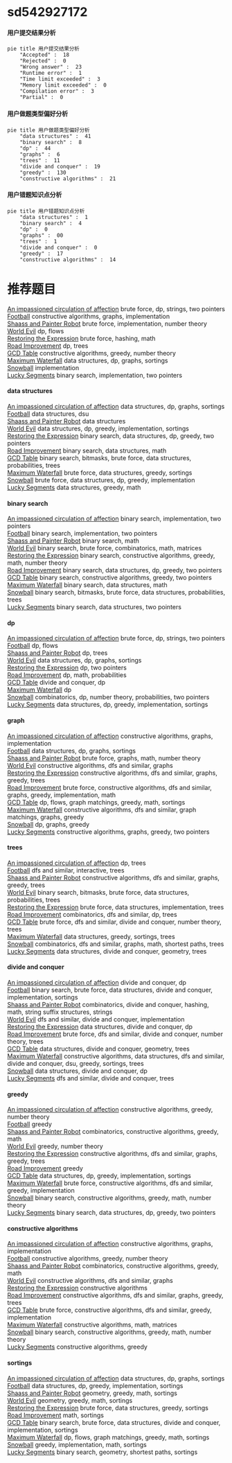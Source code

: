 # sd542927172
<!-- tabs:start -->
#### **用户提交结果分析**

```mermaid
pie title 用户提交结果分析
    "Accepted" :  18
    "Rejected" :  0
    "Wrong answer" :  23
    "Runtime error" :  1
    "Time limit exceeded" :  3
    "Memory limit exceeded" :  0
    "Compilation error" :  3
    "Partial" :  0
```
#### **用户做题类型偏好分析**

```mermaid
pie title 用户做题类型偏好分析
    "data structures" :  41
    "binary search" :  8
    "dp" :  44
    "graphs" :  6
    "trees" :  11
    "divide and conquer" :  19
    "greedy" :  130
    "constructive algorithms" :  21
```
#### **用户错题知识点分析**

```mermaid
pie title 用户错题知识点分析
    "data structures" :  1
    "binary search" :  4
    "dp" :  0
    "graphs" :  00
    "trees" :  1
    "divide and conquer" :  0
    "greedy" :  17
    "constructive algorithms" :  14
```
<!-- tabs:end -->
# 推荐题目
[An impassioned circulation of affection](http://codeforces.com/problemset/problem/814/C)		brute force,
                        dp,
                        strings,
                        two pointers		  
[Football](http://codeforces.com/problemset/problem/417/C)		constructive algorithms,
                        graphs,
                        implementation		  
[Shaass and Painter Robot](http://codeforces.com/problemset/problem/294/D)		brute force,
                        implementation,
                        number theory		  
[World Evil](http://codeforces.com/problemset/problem/62/E)		dp,
                        flows		  
[Restoring the Expression](http://codeforces.com/problemset/problem/898/F)		brute force,
                        hashing,
                        math		  
[Road Improvement](http://codeforces.com/problemset/problem/543/D)		dp,
                        trees		  
[GCD Table](http://codeforces.com/problemset/problem/582/A)		constructive algorithms,
                        greedy,
                        number theory		  
[Maximum Waterfall](http://codeforces.com/problemset/problem/269/D)		data structures,
                        dp,
                        graphs,
                        sortings		  
[Snowball](http://codeforces.com/problemset/problem/1099/A)		implementation		  
[Lucky Segments](http://codeforces.com/problemset/problem/121/D)		binary search,
                        implementation,
                        two pointers		  
<!-- tabs:start -->
#### **data structures**
[An impassioned circulation of affection](http://codeforces.com/problemset/problem/269/D)		data structures,
                        dp,
                        graphs,
                        sortings		  
[Football](http://codeforces.com/problemset/problem/1044/D)		data structures,
                        dsu		  
[Shaass and Painter Robot](http://codeforces.com/problemset/problem/1209/G2)		data structures		  
[World Evil](https://codeforces.com/contest/528/problem/B)		data structures,
                        dp,
                        greedy,
                        implementation,
                        sortings		  
[Restoring the Expression](http://codeforces.com/problemset/problem/1492/C)		binary search,
                        data structures,
                        dp,
                        greedy,
                        two pointers		  
[Road Improvement](http://codeforces.com/problemset/problem/1490/G)		binary search,
                        data structures,
                        math		  
[GCD Table](http://codeforces.com/problemset/problem/1479/D)		binary search,
                        bitmasks,
                        brute force,
                        data structures,
                        probabilities,
                        trees		  
[Maximum Waterfall](http://codeforces.com/problemset/problem/1497/A)		brute force,
                        data structures,
                        greedy,
                        sortings		  
[Snowball](http://codeforces.com/problemset/problem/1491/C)		brute force,
                        data structures,
                        dp,
                        greedy,
                        implementation		  
[Lucky Segments](http://codeforces.com/problemset/problem/1492/B)		data structures,
                        greedy,
                        math		  
#### **binary search**
[An impassioned circulation of affection](http://codeforces.com/problemset/problem/121/D)		binary search,
                        implementation,
                        two pointers		  
[Football](http://codeforces.com/problemset/problem/1060/C)		binary search,
                        implementation,
                        two pointers		  
[Shaass and Painter Robot](http://codeforces.com/problemset/problem/483/B)		binary search,
                        math		  
[World Evil](http://codeforces.com/problemset/problem/837/F)		binary search,
                        brute force,
                        combinatorics,
                        math,
                        matrices		  
[Restoring the Expression](http://codeforces.com/problemset/problem/1474/B)		binary search,
                        constructive algorithms,
                        greedy,
                        math,
                        number theory		  
[Road Improvement](http://codeforces.com/problemset/problem/1492/C)		binary search,
                        data structures,
                        dp,
                        greedy,
                        two pointers		  
[GCD Table](http://codeforces.com/problemset/problem/1463/D)		binary search,
                        constructive algorithms,
                        greedy,
                        two pointers		  
[Maximum Waterfall](http://codeforces.com/problemset/problem/1490/G)		binary search,
                        data structures,
                        math		  
[Snowball](http://codeforces.com/problemset/problem/1479/D)		binary search,
                        bitmasks,
                        brute force,
                        data structures,
                        probabilities,
                        trees		  
[Lucky Segments](http://codeforces.com/problemset/problem/1436/E)		binary search,
                        data structures,
                        two pointers		  
#### **dp**
[An impassioned circulation of affection](http://codeforces.com/problemset/problem/814/C)		brute force,
                        dp,
                        strings,
                        two pointers		  
[Football](http://codeforces.com/problemset/problem/62/E)		dp,
                        flows		  
[Shaass and Painter Robot](http://codeforces.com/problemset/problem/543/D)		dp,
                        trees		  
[World Evil](http://codeforces.com/problemset/problem/269/D)		data structures,
                        dp,
                        graphs,
                        sortings		  
[Restoring the Expression](http://codeforces.com/problemset/problem/264/D)		dp,
                        two pointers		  
[Road Improvement](http://codeforces.com/problemset/problem/261/B)		dp,
                        math,
                        probabilities		  
[GCD Table](http://codeforces.com/problemset/problem/500/F)		divide and conquer,
                        dp		  
[Maximum Waterfall](http://codeforces.com/problemset/problem/273/D)		dp		  
[Snowball](http://codeforces.com/problemset/problem/1194/F)		combinatorics,
                        dp,
                        number theory,
                        probabilities,
                        two pointers		  
[Lucky Segments](https://codeforces.com/contest/528/problem/B)		data structures,
                        dp,
                        greedy,
                        implementation,
                        sortings		  
#### **graph**
[An impassioned circulation of affection](http://codeforces.com/problemset/problem/417/C)		constructive algorithms,
                        graphs,
                        implementation		  
[Football](http://codeforces.com/problemset/problem/269/D)		data structures,
                        dp,
                        graphs,
                        sortings		  
[Shaass and Painter Robot](http://codeforces.com/problemset/problem/303/C)		brute force,
                        graphs,
                        math,
                        number theory		  
[World Evil](https://codeforces.com/contest/742/problem/E)		constructive algorithms,
                        dfs and similar,
                        graphs		  
[Restoring the Expression](http://codeforces.com/problemset/problem/1391/E)		constructive algorithms,
                        dfs and similar,
                        graphs,
                        greedy,
                        trees		  
[Road Improvement](http://codeforces.com/problemset/problem/1487/C)		brute force,
                        constructive algorithms,
                        dfs and similar,
                        graphs,
                        greedy,
                        implementation,
                        math		  
[GCD Table](http://codeforces.com/problemset/problem/1437/C)		dp,
                        flows,
                        graph matchings,
                        greedy,
                        math,
                        sortings		  
[Maximum Waterfall](http://codeforces.com/problemset/problem/1470/D)		constructive algorithms,
                        dfs and similar,
                        graph matchings,
                        graphs,
                        greedy		  
[Snowball](http://codeforces.com/problemset/problem/1476/C)		dp,
                        graphs,
                        greedy		  
[Lucky Segments](http://codeforces.com/problemset/problem/1304/D)		constructive algorithms,
                        graphs,
                        greedy,
                        two pointers		  
#### **trees**
[An impassioned circulation of affection](http://codeforces.com/problemset/problem/543/D)		dp,
                        trees		  
[Football](https://codeforces.com/contest/1074/problem/B)		dfs and similar,
                        interactive,
                        trees		  
[Shaass and Painter Robot](http://codeforces.com/problemset/problem/1391/E)		constructive algorithms,
                        dfs and similar,
                        graphs,
                        greedy,
                        trees		  
[World Evil](http://codeforces.com/problemset/problem/1479/D)		binary search,
                        bitmasks,
                        brute force,
                        data structures,
                        probabilities,
                        trees		  
[Restoring the Expression](http://codeforces.com/problemset/problem/1511/C)		brute force,
                        data structures,
                        implementation,
                        trees		  
[Road Improvement](http://codeforces.com/problemset/problem/1499/F)		combinatorics,
                        dfs and similar,
                        dp,
                        trees		  
[GCD Table](http://codeforces.com/problemset/problem/1491/E)		brute force,
                        dfs and similar,
                        divide and conquer,
                        number theory,
                        trees		  
[Maximum Waterfall](http://codeforces.com/problemset/problem/1466/D)		data structures,
                        greedy,
                        sortings,
                        trees		  
[Snowball](http://codeforces.com/problemset/problem/1495/D)		combinatorics,
                        dfs and similar,
                        graphs,
                        math,
                        shortest paths,
                        trees		  
[Lucky Segments](http://codeforces.com/problemset/problem/1303/G)		data structures,
                        divide and conquer,
                        geometry,
                        trees		  
#### **divide and conquer**
[An impassioned circulation of affection](http://codeforces.com/problemset/problem/500/F)		divide and conquer,
                        dp		  
[Football](http://codeforces.com/problemset/problem/1461/D)		binary search,
                        brute force,
                        data structures,
                        divide and conquer,
                        implementation,
                        sortings		  
[Shaass and Painter Robot](http://codeforces.com/problemset/problem/1466/G)		combinatorics,
                        divide and conquer,
                        hashing,
                        math,
                        string suffix structures,
                        strings		  
[World Evil](http://codeforces.com/problemset/problem/1490/D)		dfs and similar,
                        divide and conquer,
                        implementation		  
[Restoring the Expression](https://codeforces.com/contest/1483/problem/C)		data structures,
                        divide and conquer,
                        dp		  
[Road Improvement](http://codeforces.com/problemset/problem/1491/E)		brute force,
                        dfs and similar,
                        divide and conquer,
                        number theory,
                        trees		  
[GCD Table](http://codeforces.com/problemset/problem/1303/G)		data structures,
                        divide and conquer,
                        geometry,
                        trees		  
[Maximum Waterfall](http://codeforces.com/problemset/problem/1494/D)		constructive algorithms,
                        data structures,
                        dfs and similar,
                        divide and conquer,
                        dsu,
                        greedy,
                        sortings,
                        trees		  
[Snowball](http://codeforces.com/problemset/problem/1482/E)		data structures,
                        divide and conquer,
                        dp		  
[Lucky Segments](http://codeforces.com/problemset/problem/566/C)		dfs and similar,
                        divide and conquer,
                        trees		  
#### **greedy**
[An impassioned circulation of affection](http://codeforces.com/problemset/problem/582/A)		constructive algorithms,
                        greedy,
                        number theory		  
[Football](http://codeforces.com/problemset/problem/1040/A)		greedy		  
[Shaass and Painter Robot](http://codeforces.com/problemset/problem/478/B)		combinatorics,
                        constructive algorithms,
                        greedy,
                        math		  
[World Evil](http://codeforces.com/problemset/problem/1113/B)		greedy,
                        number theory		  
[Restoring the Expression](http://codeforces.com/problemset/problem/1391/E)		constructive algorithms,
                        dfs and similar,
                        graphs,
                        greedy,
                        trees		  
[Road Improvement](http://codeforces.com/problemset/problem/92/B)		greedy		  
[GCD Table](https://codeforces.com/contest/528/problem/B)		data structures,
                        dp,
                        greedy,
                        implementation,
                        sortings		  
[Maximum Waterfall](http://codeforces.com/problemset/problem/1492/E)		brute force,
                        constructive algorithms,
                        dfs and similar,
                        greedy,
                        implementation		  
[Snowball](http://codeforces.com/problemset/problem/1474/B)		binary search,
                        constructive algorithms,
                        greedy,
                        math,
                        number theory		  
[Lucky Segments](http://codeforces.com/problemset/problem/1492/C)		binary search,
                        data structures,
                        dp,
                        greedy,
                        two pointers		  
#### **constructive algorithms**
[An impassioned circulation of affection](http://codeforces.com/problemset/problem/417/C)		constructive algorithms,
                        graphs,
                        implementation		  
[Football](http://codeforces.com/problemset/problem/582/A)		constructive algorithms,
                        greedy,
                        number theory		  
[Shaass and Painter Robot](http://codeforces.com/problemset/problem/478/B)		combinatorics,
                        constructive algorithms,
                        greedy,
                        math		  
[World Evil](https://codeforces.com/contest/742/problem/E)		constructive algorithms,
                        dfs and similar,
                        graphs		  
[Restoring the Expression](http://codeforces.com/problemset/problem/803/B)		constructive algorithms		  
[Road Improvement](http://codeforces.com/problemset/problem/1391/E)		constructive algorithms,
                        dfs and similar,
                        graphs,
                        greedy,
                        trees		  
[GCD Table](http://codeforces.com/problemset/problem/1492/E)		brute force,
                        constructive algorithms,
                        dfs and similar,
                        greedy,
                        implementation		  
[Maximum Waterfall](http://codeforces.com/problemset/problem/472/F)		constructive algorithms,
                        math,
                        matrices		  
[Snowball](http://codeforces.com/problemset/problem/1474/B)		binary search,
                        constructive algorithms,
                        greedy,
                        math,
                        number theory		  
[Lucky Segments](http://codeforces.com/problemset/problem/1493/A)		constructive algorithms,
                        greedy		  
#### **sortings**
[An impassioned circulation of affection](http://codeforces.com/problemset/problem/269/D)		data structures,
                        dp,
                        graphs,
                        sortings		  
[Football](https://codeforces.com/contest/528/problem/B)		data structures,
                        dp,
                        greedy,
                        implementation,
                        sortings		  
[Shaass and Painter Robot](https://codeforces.com/contest/1496/problem/C)		geometry,
                        greedy,
                        math,
                        sortings		  
[World Evil](http://codeforces.com/problemset/problem/1495/A)		geometry,
                        greedy,
                        math,
                        sortings		  
[Restoring the Expression](http://codeforces.com/problemset/problem/1497/A)		brute force,
                        data structures,
                        greedy,
                        sortings		  
[Road Improvement](http://codeforces.com/problemset/problem/1427/A)		math,
                        sortings		  
[GCD Table](http://codeforces.com/problemset/problem/1461/D)		binary search,
                        brute force,
                        data structures,
                        divide and conquer,
                        implementation,
                        sortings		  
[Maximum Waterfall](http://codeforces.com/problemset/problem/1437/C)		dp,
                        flows,
                        graph matchings,
                        greedy,
                        math,
                        sortings		  
[Snowball](http://codeforces.com/problemset/problem/1473/A)		greedy,
                        implementation,
                        math,
                        sortings		  
[Lucky Segments](http://codeforces.com/problemset/problem/1486/B)		binary search,
                        geometry,
                        shortest paths,
                        sortings		  
<!-- tabs:end -->
